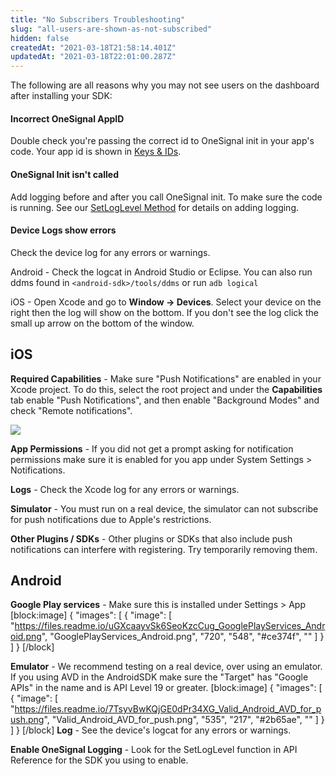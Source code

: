 ```yaml
---
title: "No Subscribers Troubleshooting"
slug: "all-users-are-shown-as-not-subscribed"
hidden: false
createdAt: "2021-03-18T21:58:14.401Z"
updatedAt: "2021-03-18T22:01:00.287Z"
---
```

The following are all reasons why you may not see users on the dashboard after installing your SDK:

#### Incorrect OneSignal AppID 
Double check you're passing the correct id to OneSignal init in your app's code. Your app id is shown in [Keys & IDs](doc:accounts-and-keys).

#### OneSignal Init isn't called
Add logging before and after you call OneSignal init. To make sure the code is running. See our [SetLogLevel Method](https://documentation.onesignal.com/docs/sdk-reference#section-set-log-level) for details on adding logging.

#### Device Logs show errors
Check the device log for any errors or warnings.

<span class="label-all label-android">Android</span> - Check the logcat in Android Studio or Eclipse. You can also run ddms found in `<android-sdk>/tools/ddms` or run `adb logical`

<span class="label-all label-ios">iOS</span> - Open Xcode and go to **Window -> Devices**. Select your device on the right then the log will show on the bottom. If you don't see the log click the small up arrow on the bottom of the window.


## iOS
**Required Capabilities** - Make sure "Push Notifications" are enabled in your Xcode project. To do this, select the root project and under the **Capabilities** tab enable "Push Notifications", and then enable "Background Modes" and check "Remote notifications".

<img src="https://files.readme.io/VflTGOPzRDu2YmhiRgiV_Xcode%20capabilities.png"/>


**App Permissions** - If you did not get a prompt asking for notification permissions make sure it is enabled for you app under System Settings > Notifications.

**Logs** - Check the Xcode log for any errors or warnings.

**Simulator** - You must run on a real device, the simulator can not subscribe for push notifications due to Apple's restrictions.

**Other Plugins / SDKs** - Other plugins or SDKs that also include push notifications can interfere with registering. Try temporarily removing them.

## Android
**Google Play services** - Make sure this is installed under Settings > App
[block:image]
{
  "images": [
    {
      "image": [
        "https://files.readme.io/uGXcaayvSk6SeoKzcCug_GooglePlayServices_Android.png",
        "GooglePlayServices_Android.png",
        "720",
        "548",
        "#ce374f",
        ""
      ]
    }
  ]
}
[/block]

**Emulator** - We recommend testing on a real device, over using an emulator. If you using AVD in the AndroidSDK make sure the "Target" has "Google APIs" in the name and is API Level 19 or greater.
[block:image]
{
  "images": [
    {
      "image": [
        "https://files.readme.io/7TsyvBwKQjGE0dPr34XG_Valid_Android_AVD_for_push.png",
        "Valid_Android_AVD_for_push.png",
        "535",
        "217",
        "#2b65ae",
        ""
      ]
    }
  ]
}
[/block]
**Log** - See the device's logcat for any errors or warnings.

**Enable OneSignal Logging** - Look for the SetLogLevel function in API Reference for the SDK you using to enable.